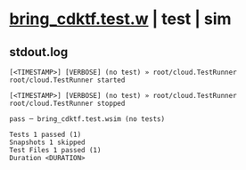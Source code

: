 # [bring_cdktf.test.w](../../../../../examples/tests/valid/bring_cdktf.test.w) | test | sim

## stdout.log
```log
[<TIMESTAMP>] [VERBOSE] (no test) » root/cloud.TestRunner
root/cloud.TestRunner started

[<TIMESTAMP>] [VERBOSE] (no test) » root/cloud.TestRunner
root/cloud.TestRunner stopped

pass ─ bring_cdktf.test.wsim (no tests)

Tests 1 passed (1)
Snapshots 1 skipped
Test Files 1 passed (1)
Duration <DURATION>
```

